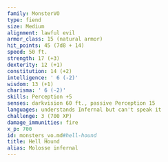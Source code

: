 ```yaml
---
family: MonsterVO
type: fiend
size: Medium
alignment: lawful evil
armor_class: 15 (natural armor)
hit_points: 45 (7d8 + 14)
speed: 50 ft.
strength: 17 (+3)
dexterity: 12 (+1)
constitution: 14 (+2)
intelligence: ' 6 (-2)'
wisdom: 13 (+1)
charisma: ' 6 (-2)'
skills: Perception +5
senses: darkvision 60 ft., passive Perception 15
languages: understands Infernal but can't speak it
challenge: 3 (700 XP)
damage_immunities: fire
x_p: 700
id: monsters_vo.md#hell-hound
title: Hell Hound
alias: Molosse infernal
---
```


